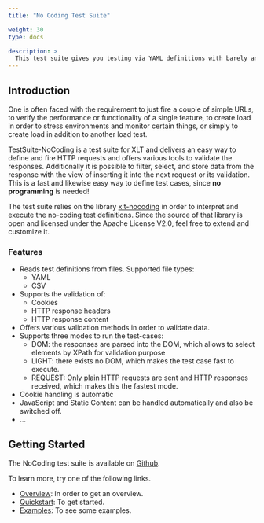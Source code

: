 ```yaml
---
title: "No Coding Test Suite"

weight: 30
type: docs

description: >
  This test suite gives you testing via YAML definitions with barely any code needed.
---
```


## Introduction

One is often faced with the requirement to just fire a couple of simple URLs, to verify the performance or functionality of a single feature, to create load in order to stress environments and monitor certain things, or simply to create load in addition to another load test.

TestSuite-NoCoding  is a test suite for XLT and delivers an easy way to define and fire HTTP requests and offers various tools to validate the responses. Additionally it is possible to filter, select, and store data from the response with the view of inserting it into the next request or its validation. This is a fast and likewise easy way to define test cases, since **no programming** is needed!

The test suite relies on the library <a href="https://github.com/Xceptance/xlt-nocoding" target="_blank">xlt-nocoding</a> in order to interpret and execute the no-coding test definitions. Since the source of that library is open and licensed under the Apache License V2.0, feel free to extend and customize it.

### Features

* Reads test definitions from files. Supported file types:
    * YAML
    * CSV
* Supports the validation of:
    * Cookies
    * HTTP response headers
    * HTTP response content
* Offers various validation methods in order to validate data.
* Supports three modes to run the test-cases:
    * DOM: the responses are parsed into the DOM, which allows to select elements by XPath for validation purpose
    * LIGHT: there exists no DOM, which makes the test case fast to execute.
    * REQUEST: Only plain HTTP requests are sent and HTTP responses received, which makes this the fastest mode.
* Cookie handling is automatic
* JavaScript and Static Content can be handled automatically and also be switched off.
* ...

## Getting Started

The NoCoding test suite is available on <a href="https://github.com/Xceptance/testsuite-nocoding" target="_blank">Github</a>.

To learn more, try one of the following links.

* <a href="https://github.com/Xceptance/testsuite-nocoding/wiki" target="_blank">Overview</a>: In order to get an overview.
* <a href="https://github.com/Xceptance/testsuite-nocoding/wiki/Quickstart" target="_blank">Quickstart</a>: To get started.
* <a href="https://github.com/Xceptance/testsuite-nocoding/wiki/Examples" target="_blank">Examples</a>: To see some examples.

